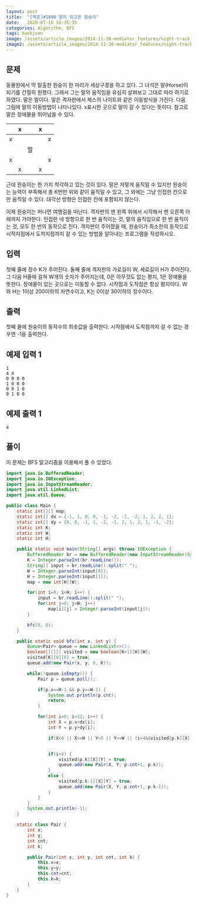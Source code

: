 ```yaml
---
layout: post
title:  "[백준]#1600 말이 되고픈 원숭이"
date:   2020-07-16 16:35:35
categories: Algorithm, BFS
tags: baekjoon
image: /assets/article_images/2014-11-30-mediator_features/night-track.JPG
image2: /assets/article_images/2014-11-30-mediator_features/night-track-mobile.JPG
---
```


문제
--------------------

동물원에서 막 탈출한 원숭이 한 마리가 세상구경을 하고 있다. 그 녀석은 말(Horse)이 되기를 간절히 원했다. 그래서 그는 말의 움직임을 유심히 살펴보고 그대로 따라 하기로 하였다. 말은 말이다. 말은 격자판에서 체스의 나이트와 같은 이동방식을 가진다. 다음 그림에 말의 이동방법이 나타나있다. x표시한 곳으로 말이 갈 수 있다는 뜻이다. 참고로 말은 장애물을 뛰어넘을 수 있다.

| |x|	|x| |
|--|--|--|--|--|
|x|	|	| |x|
| |	|말| | | 	 
|x|	|	| |x|
| |x|	|x| |

근데 원숭이는 한 가지 착각하고 있는 것이 있다. 말은 저렇게 움직일 수 있지만 원숭이는 능력이 부족해서 총 K번만 위와 같이 움직일 수 있고, 그 외에는 그냥 인접한 칸으로만 움직일 수 있다. 대각선 방향은 인접한 칸에 포함되지 않는다.

이제 원숭이는 머나먼 여행길을 떠난다. 격자판의 맨 왼쪽 위에서 시작해서 맨 오른쪽 아래까지 가야한다. 인접한 네 방향으로 한 번 움직이는 것, 말의 움직임으로 한 번 움직이는 것, 모두 한 번의 동작으로 친다. 격자판이 주어졌을 때, 원숭이가 최소한의 동작으로 시작지점에서 도착지점까지 갈 수 있는 방법을 알아내는 프로그램을 작성하시오.

입력
---------------------------

첫째 줄에 정수 K가 주어진다. 둘째 줄에 격자판의 가로길이 W, 세로길이 H가 주어진다. 그 다음 H줄에 걸쳐 W개의 숫자가 주어지는데, 0은 아무것도 없는 평지, 1은 장애물을 뜻한다. 장애물이 있는 곳으로는 이동할 수 없다. 시작점과 도착점은 항상 평지이다. W와 H는 1이상 200이하의 자연수이고, K는 0이상 30이하의 정수이다.

출력
----------------

첫째 줄에 원숭이의 동작수의 최솟값을 출력한다. 시작점에서 도착점까지 갈 수 없는 경우엔 -1을 출력한다.

예제 입력 1 
----------------------

```
1
4 4
0 0 0 0
1 0 0 0
0 0 1 0
0 1 0 0
```

예제 출력 1 
------------------------

```
4
```

풀이
--------------------------

이 문제는 BFS 알고리즘을 이용해서 풀 수 있었다.

```java
import java.io.BufferedReader;
import java.io.IOException;
import java.io.InputStreamReader;
import java.util.LinkedList;
import java.util.Queue;

public class Main {
    static int[][] map;
    static int[] dx = {-1, 1, 0, 0, -1, -2, -1, -2, 1, 2, 2, 1};
    static int[] dy = {0, 0, -1, 1, -2, -1, 2, 1, 2, 1, -1, -2};
    static int K;
    static int W;
    static int H;

    public static void main(String[] args) throws IOException {
        BufferedReader br = new BufferedReader(new InputStreamReader(System.in));
        K = Integer.parseInt(br.readLine());
        String[] input = br.readLine().split(" ");
        W = Integer.parseInt(input[0]);
        H = Integer.parseInt(input[1]);
        map = new int[H][W];

        for(int i=0; i<H; i++) {
            input = br.readLine().split(" ");
            for(int j=0; j<W; j++)
                map[i][j] = Integer.parseInt(input[j]);
        }

        bfs(0, 0);
    }

    public static void bfs(int x, int y) {
        Queue<Pair> queue = new LinkedList<>();
        boolean[][][] visited = new boolean[K+1][H][W];
        visited[K][0][0] = true;
        queue.add(new Pair(x, y, 0, K));

        while(!queue.isEmpty()) {
            Pair p = queue.poll();

            if(p.x==H-1 && p.y==W-1) {
                System.out.println(p.cnt);
                return;
            }

            for(int i=0; i<12; i++) {
                int X = p.x+dx[i];
                int Y = p.y+dy[i];

                if(X<0 || X>=H || Y<0 || Y>=W || (i<4&&visited[p.k][X][Y]) || map[X][Y]==1 || (i>=4 && p.k==0) || (i>=4&&visited[p.k-1][X][Y])) continue;


                if(i<4) {
                    visited[p.k][X][Y] = true;
                    queue.add(new Pair(X, Y, p.cnt+1, p.k));
                }
                else {
                    visited[p.k-1][X][Y] = true;
                    queue.add(new Pair(X, Y, p.cnt+1, p.k-1));
                }
            }
        }
        System.out.println(-1);
    }

    static class Pair {
        int x;
        int y;
        int cnt;
        int k;

        public Pair(int x, int y, int cnt, int k) {
            this.x=x;
            this.y=y;
            this.cnt=cnt;
            this.k=k;
        }
    }
}
```
